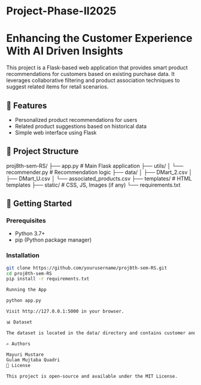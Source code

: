 # Project-Phase-II2025

# Enhancing the Customer Experience With AI Driven Insights
This project is a Flask-based web application that provides smart product recommendations for customers based on existing purchase data. It leverages collaborative filtering and product association techniques to suggest related items for retail scenarios.

## 🔧 Features

- Personalized product recommendations for users
- Related product suggestions based on historical data
- Simple web interface using Flask

## 📁 Project Structure

proj8th-sem-RS/ ├── app.py                  # Main Flask application ├── utils/ │   └── recommender.py      # Recommendation logic ├── data/ │   ├── DMart_2.csv │   ├── DMart_U.csv │   └── associated_products.csv ├── templates/              # HTML templates ├── static/                 # CSS, JS, Images (if any) └── requirements.txt

## 🚀 Getting Started

### Prerequisites

- Python 3.7+
- pip (Python package manager)

### Installation

```bash
git clone https://github.com/yourusername/proj8th-sem-RS.git
cd proj8th-sem-RS
pip install -r requirements.txt

Running the App

python app.py

Visit http://127.0.0.1:5000 in your browser.

📊 Dataset

The dataset is located in the data/ directory and contains customer and product information sourced from a simulated DMart environment.

✍️ Authors

Mayuri Mustare
Gulam Mujtaba Quadri
📃 License

This project is open-source and available under the MIT License.
